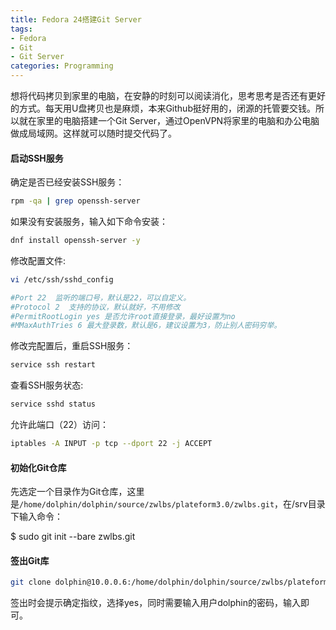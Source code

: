 ```yaml
---
title: Fedora 24搭建Git Server
tags:
- Fedora
- Git
- Git Server
categories: Programming
---
```


想将代码拷贝到家里的电脑，在安静的时刻可以阅读消化，思考思考是否还有更好的方式。每天用U盘拷贝也是麻烦，本来Github挺好用的，闭源的托管要交钱。所以就在家里的电脑搭建一个Git Server，通过OpenVPN将家里的电脑和办公电脑做成局域网。这样就可以随时提交代码了。

<!-- more -->

#### 启动SSH服务

确定是否已经安装SSH服务：

```Bash
rpm -qa | grep openssh-server
```

如果没有安装服务，输入如下命令安装：

```Bash
dnf install openssh-server -y
```

修改配置文件:

```Bash
vi /etc/ssh/sshd_config
```

```Bash
#Port 22  监听的端口号，默认是22，可以自定义。
#Protocol 2  支持的协议，默认就好，不用修改
#PermitRootLogin yes 是否允许root直接登录，最好设置为no
#MMaxAuthTries 6 最大登录数，默认是6，建议设置为3，防止别人密码穷举。
```

修改完配置后，重启SSH服务：

```Bash
service ssh restart
```

查看SSH服务状态:

```Bash
service sshd status
```

允许此端口（22）访问：

```Bash
iptables -A INPUT -p tcp --dport 22 -j ACCEPT
```

#### 初始化Git仓库

先选定一个目录作为Git仓库，这里是<code>/home/dolphin/dolphin/source/zwlbs/plateform3.0/zwlbs.git</code>，在/srv目录下输入命令：

$ sudo git init --bare zwlbs.git

#### 签出Git库

```Bash
git clone dolphin@10.0.0.6:/home/dolphin/dolphin/source/zwlbs/plateform3.0/zwlbs.git
```

签出时会提示确定指纹，选择yes，同时需要输入用户dolphin的密码，输入即可。
